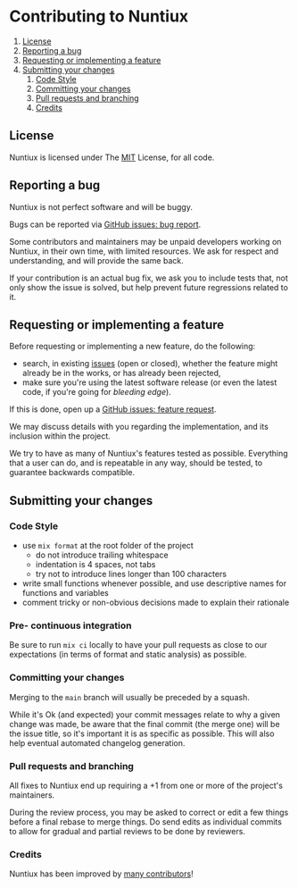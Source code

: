 # Contributing to Nuntiux

1. [License](#license)
1. [Reporting a bug](#reporting-a-bug)
1. [Requesting or implementing a feature](#requesting-or-implementing-a-feature)
1. [Submitting your changes](#submitting-your-changes)
   1. [Code Style](#code-style)
   1. [Committing your changes](#committing-your-changes)
   1. [Pull requests and branching](#pull-requests-and-branching)
   1. [Credits](#credits)

## License

Nuntiux is licensed under The [MIT](LICENSE.md) License, for all code.

## Reporting a bug

Nuntiux is not perfect software and will be buggy.

Bugs can be reported via
[GitHub issues: bug report](https://github.com/2Latinos/nuntiux/issues/new?template=bug_report.md).

Some contributors and maintainers may be unpaid developers working on Nuntiux, in their own time,
with limited resources. We ask for respect and understanding, and will provide the same back.

If your contribution is an actual bug fix, we ask you to include tests that, not only show the issue
is solved, but help prevent future regressions related to it.

## Requesting or implementing a feature

Before requesting or implementing a new feature, do the following:

- search, in existing [issues](https://github.com/2Latinos/nuntiux/issues) (open or closed), whether
the feature might already be in the works, or has already been rejected,
- make sure you're using the latest software release (or even the latest code, if you're going for
_bleeding edge_).

If this is done, open up a
[GitHub issues: feature request](https://github.com/2Latinos/nuntiux/issues/new?template=feature_request.md).

We may discuss details with you regarding the implementation, and its inclusion within the project.

We try to have as many of Nuntiux's features tested as possible. Everything that a user can do,
and is repeatable in any way, should be tested, to guarantee backwards compatible.

## Submitting your changes

### Code Style

- use `mix format` at the root folder of the project
  - do not introduce trailing whitespace
  - indentation is 4 spaces, not tabs
  - try not to introduce lines longer than 100 characters
- write small functions whenever possible, and use descriptive names for functions and variables
- comment tricky or non-obvious decisions made to explain their rationale

### Pre- continuous integration

Be sure to run `mix ci` locally to have your pull requests as close to our expectations (in terms
of format and static analysis) as possible.

### Committing your changes

Merging to the `main` branch will usually be preceded by a squash.

While it's Ok (and expected) your commit messages relate to why a given change was made, be aware
that the final commit (the merge one) will be the issue title, so it's important it is as specific
as possible. This will also help eventual automated changelog generation.

### Pull requests and branching

All fixes to Nuntiux end up requiring a +1 from one or more of the project's maintainers.

During the review process, you may be asked to correct or edit a few things before a final rebase
to merge things. Do send edits as individual commits to allow for gradual and partial reviews to be
done by reviewers.

### Credits

Nuntiux has been improved by
[many contributors](https://github.com/2Latinos/nuntiux/graphs/contributors)!
